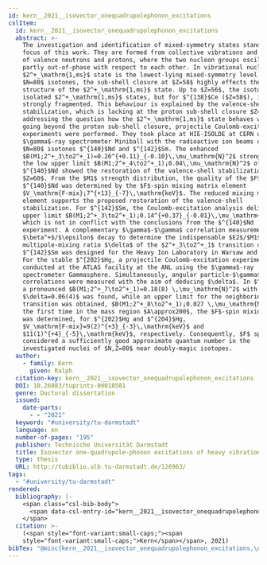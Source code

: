 ```yaml
---
id: kern__2021__isovector_onequadrupolephonon_excitations
cslItem:
  id: kern__2021__isovector_onequadrupolephonon_excitations
  abstract: >-
    The investigation and identification of mixed-symmetry states stand in the
    focus of this work. They are formed from collective vibrations and rotations
    of valence neutrons and protons, where the two nucleon groups oscillate
    partly out-of-phase with respect to each other. In vibrational nuclei, the
    $2^+_\mathrm{1,ms}$ state is the lowest-lying mixed-symmetry level. For the
    $N=80$ isotones, the sub-shell closure at $Z=58$ highly effects the
    structure of the $2^+_\mathrm{1,ms}$ state. Up to $Z=56$, the isotones have
    isolated $2^+_\mathrm{1,ms}$ states, but for $^{138}$Ce ($Z=58$), it is
    strongly fragmented. This behaviour is explained by the valence-shell
    stabilization, which is lacking at the proton sub-shell closure $Z=58$. For
    addressing the question how the $2^+_\mathrm{1,ms}$ state behaves while
    going beyond the proton sub-shell closure, projectile Coulomb-excitation
    experiments were performed. They took place at HIE-ISOLDE at CERN using the
    $\gamma$-ray spectrometer Miniball with the radioactive ion beams of the
    $N=80$ isotones $^{140}$Nd and $^{142}$Sm. The enhanced
    $B(M1;2^+_3\to2^+_1)=0.26^{+0.11}_{-0.10}\,\mu_\mathrm{N}^2$ strength and
    the low upper limit $B(M1;2^+_4\to2^+_1)¡0.04\,\mu_\mathrm{N}^2$ of
    $^{140}$Nd showed the restoration of the valence-shell stabilization at
    $Z=60$. From the $M1$ strength distribution, the quality of the $F$ spin of
    $^{140}$Nd was determined by the $F$-spin mixing matrix element
    $V_\mathrm{F-mix}¡7^{+13}_{-7}\,\mathrm{keV}$. The reduced mixing matrix
    element supports the proposed restoration of the valence-shell
    stabilization. For $^{142}$Sm, the Coulomb-excitation analysis delivered an
    upper limit $B(M1;2^+_3\to2^+_1)¡0.14^{+0.37}_{-0.01}\,\mu_\mathrm{N}^2$,
    which is not in conflict with the conclusions from the $^{140}$Nd
    experiment. A complementary $\gamma$-$\gamma$ correlation measurement after
    $\beta^+$/$\epsilon$ decay to determine the indispensable $E2$/$M1$
    multipole-mixing ratio $\delta$ of the $2^+_3\to2^+_1$ transition of
    $^{142}$Sm was designed for the Heavy Ion Laboratory in Warsaw and accepted.
    For the stable $^{202}$Hg, a projectile Coulomb-excitation experiment was
    conducted at the ATLAS facility at the ANL using the $\gamma$-ray
    spectrometer Gammasphere. Simultaneously, angular particle-$\gamma$
    correlations were measured with the aim of deducing $\delta$. In $^{202}$Hg
    a pronounced $B(M1;2^+_7\to2^+_1)=0.18(8) \,\mu_\mathrm{N}^2$ with
    $\delta=0.06(4)$ was found, while an upper limit for the neighboring
    transition was obtained, $B(M1;2^+_8\to2^+_1)¡0.027 \,\mu_\mathrm{N}^2$. For
    the first time in the mass region $A\approx200$, the $F$-spin mixing quality
    was determined, for $^{202}$Hg and $^{204}$Hg,
    $V_\mathrm{F-mix}=9(2)^{+3}_{-3}\,\mathrm{keV}$ and
    $11(1)^{+4}_{-5}\,\mathrm{keV}$, respectively. Consequently, $F$ spin can be
    considered a sufficiently good approximate quantum number in the
    investigated nuclei of $N,Z=80$ near doubly-magic isotopes.
  author:
    - family: Kern
      given: Ralph
  citation-key: kern__2021__isovector_onequadrupolephonon_excitations
  DOI: 10.26083/tuprints-00018581
  genre: Doctoral dissertation
  issued:
    date-parts:
      - - "2021"
  keyword: "#university/tu-darmstadt"
  language: en
  number-of-pages: "195"
  publisher: Technische Universität Darmstadt
  title: Isovector one-quadrupole-phonon excitations of heavy vibrational nuclei
  type: thesis
  URL: http://tubiblio.ulb.tu-darmstadt.de/126963/
tags:
  - "#university/tu-darmstadt"
rendered:
  bibliography: |-
    <span class="csl-bib-body">
      <span data-csl-entry-id="kern__2021__isovector_onequadrupolephonon_excitations" class="csl-entry"><span class='author-bib'>Kern</span>. <span class='date-bib'>(2021)</span>. <span class='title'><i><b><span style="font-style:normal;">Isovector one-quadrupole-phonon excitations of heavy vibrational nuclei</span></b></i></span> [Doctoral dissertation, Technische Universität Darmstadt]. <span class='URL'><a href='https://doi.org/10.26083/tuprints-00018581'>LINK</a></span></span>
    </span>
  citation: >-
    (<span style="font-variant:small-caps;"><span
    style="font-variant:small-caps;">Kern</span></span>, 2021)
bibTex: "@misc{kern__2021__isovector_onequadrupolephonon_excitations,\n\tauthor = {Kern, Ralph},\n\tdoi = {10.26083/tuprints-00018581},\n\tyear = {2021},\n\tschool = {Technische Universit{\\\" a}t Darmstadt},\n\ttitle = {Isovector one-quadrupole-phonon excitations of heavy vibrational nuclei},\n\ttype = {Doctoral dissertation},\n\turl = {http://tubiblio.ulb.tu-darmstadt.de/126963/},\n}\n\n"
---
```

